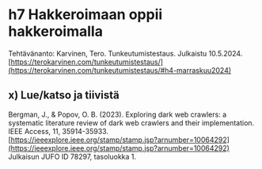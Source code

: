 # h7 Hakkeroimaan oppii hakkeroimalla

Tehtävänanto: Karvinen, Tero. Tunkeutumistestaus. Julkaistu 10.5.2024. [https://terokarvinen.com/tunkeutumistestaus/](https://terokarvinen.com/tunkeutumistestaus/#h4-marraskuu2024)

## x) Lue/katso ja tiivistä

Bergman, J., & Popov, O. B. (2023). Exploring dark web crawlers: a systematic literature review of dark web crawlers and their implementation. IEEE Access, 11, 35914-35933. [https://ieeexplore.ieee.org/stamp/stamp.jsp?arnumber=10064292](https://ieeexplore.ieee.org/stamp/stamp.jsp?arnumber=10064292)
Julkaisun JUFO ID 78297, tasoluokka 1.
